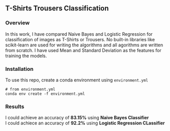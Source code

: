 ## T-Shirts Trousers Classification

### Overview
In this work, I have compared Naive Bayes and Logistic Regression for classification of images as T-Shirts or Trousers. No built-in libraries like scikit-learn are used for writing the algorithms and all agorithms are written from scratch. I have used Mean and Standard Deviation as the features for training the models.

### Installation
To use this repo, create a conda environment using ```environment.yml```

```
# from environment.yml
conda env create -f environment.yml
```

### Results

I could achieve an accuracy of **83.15%** using **Naive Bayes Classifier**  
I could achiece an accuracy of **92.2%** using **Logistic Regression CLassifier**
